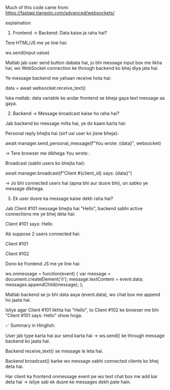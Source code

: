 Much of this code came from: https://fastapi.tiangolo.com/advanced/websockets/




explaination 
1. Frontend → Backend: Data kaise ja raha hai?

Tere HTML/JS me ye line hai:

ws.send(input.value)


Matlab jab user send button dabata hai, jo bhi message input box me likha hai, wo WebSocket connection ke through backend ko bhej diya jata hai.

Ye message backend me yahaan receive hota hai:

data = await websocket.receive_text()


Iska matlab: data variable ke andar frontend se bheja gaya text message aa gaya.

2. Backend → Message broadcast kaise ho raha hai?

Jab backend ko message milta hai, ye do kaam karta hai:

Personal reply bhejta hai (sirf usi user ko jisne bheja):

await manager.send_personal_message(f"You wrote: {data}", websocket)


→ Tere browser me dikhega You wrote: <message>.

Broadcast (sabhi users ko bhejta hai):

await manager.broadcast(f"Client #{client_id} says: {data}")


→ Jo bhi connected users hai (apna bhi aur dusre bhi), un sabko ye message dikhega.

3. Ek user dusre ka message kaise dekh raha hai?

Jab Client #101 message bhejta hai "Hello", backend sabhi active connections me ye bhej deta hai:

Client #101 says: Hello


Ab suppose 2 users connected hai:

Client #101

Client #102

Dono ke frontend JS me ye line hai:

ws.onmessage = function(event) {
    var message = document.createElement('li');
    message.textContent = event.data;
    messages.appendChild(message);
};


Matlab backend se jo bhi data aaya (event.data), wo chat box me append ho jaata hai.

Isliye agar Client #101 likhta hai "Hello", to Client #102 ke browser me bhi "Client #101 says: Hello" show hoga.

✅ Summary in Hinglish:

User jab type karta hai aur send karta hai → ws.send() ke through message backend ko jaata hai.

Backend receive_text() se message le leta hai.

Backend broadcast() karke wo message sabhi connected clients ko bhej deta hai.

Har client ka frontend onmessage event pe wo text chat box me add kar deta hai → isliye sab ek dusre ke messages dekh pate hain.
